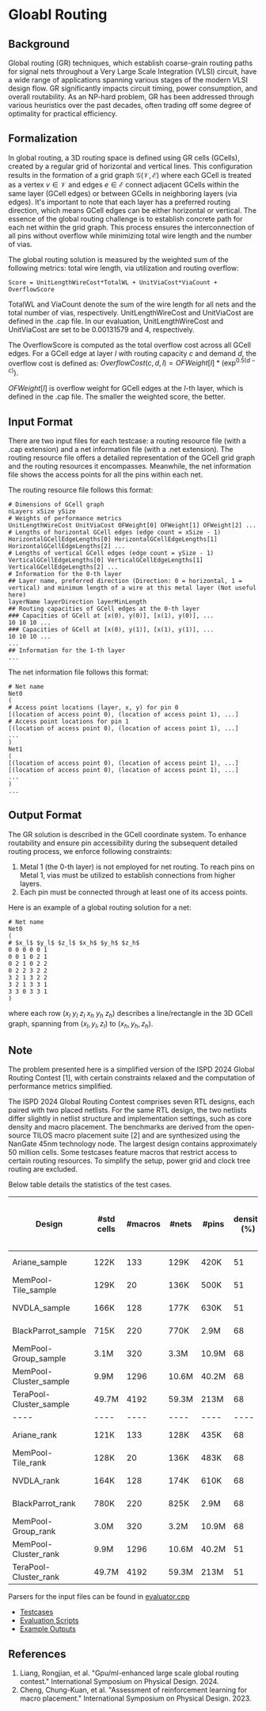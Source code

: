 # Gloabl Routing

## Background

Global routing (GR) techniques, which establish coarse-grain routing paths for signal nets throughout a Very Large Scale Integration (VLSI) circuit, have a wide range of applications spanning various stages of the modern VLSI design flow. GR significantly impacts circuit timing, power consumption, and overall routability. As an NP-hard problem, GR has been addressed through various heuristics over the past decades, often trading off some degree of optimality for practical efficiency.

## Formalization

In global routing, a 3D routing space is defined using GR cells (GCells), created by a regular grid of horizontal and vertical lines. This configuration results in the formation of a grid graph  $\mathcal{G}(\mathcal{V}, \mathcal{E})$ where each GCell is treated as a vertex $v \in \mathcal{V}$ and edges $e \in \mathcal{E}$ connect adjacent GCells within the same layer (GCell edges) or between GCells in neighboring layers (via edges). It's important to note that each layer has a preferred routing direction, which means GCell edges can be either horizontal or vertical. The essence of the global routing challenge is to establish concrete path for each net within the grid graph. This process ensures the interconnection of all pins without overflow while minimizing total wire length and the number of vias.

The global routing solution is measured by the weighted sum of the following metrics: total wire length, via utilization and routing overflow:

    Score = UnitLengthWireCost*TotalWL + UnitViaCost*ViaCount + OverflowScore

TotalWL and ViaCount denote the sum of the wire length for all nets and the total number of vias, respectively. UnitLengthWireCost and UnitViaCost are defined in the .cap file. In our evaluation, UnitLengthWireCost and UnitViaCost are set to be $0.00131579$ and $4$, respectively.

The OverflowScore is computed as the total overflow cost across all GCell edges. For a GCell edge at layer $l$ with routing capacity $c$ and demand $d$, the overflow cost is defined as:
$OverflowCost(c,d,l) = OFWeight[l] * (\exp^{0.5(d-c)})$.

$OFWeight[l]$ is overflow weight for GCell edges at the $l$-th layer, which is defined in the .cap file.
The smaller the weighted score, the better.

## Input Format
There are two input files for each testcase: a routing resource file (with a .cap extension) and a net information file (with a .net extension). The routing resource file offers a detailed representation of the GCell grid graph and the routing resources it encompasses. Meanwhile, the net information file shows the access points for all the pins within each net.

The routing resource file follows this format:

    # Dimensions of GCell graph 
    nLayers xSize ySize      
    # Weights of performance metrics  
    UnitLengthWireCost UnitViaCost OFWeight[0] OFWeight[1] OFWeight[2] ...   
    # Lengths of horizontal GCell edges (edge count = xSize - 1)  
    HorizontalGCellEdgeLengths[0] HorizontalGCellEdgeLengths[1] HorizontalGCellEdgeLengths[2] ...   
    # Lengths of vertical GCell edges (edge count = ySize - 1)  
    VerticalGCellEdgeLengths[0] VerticalGCellEdgeLengths[1] VerticalGCellEdgeLengths[2] ...   
    # Information for the 0-th layer  
    ## Layer name, preferred direction (Direction: 0 = horizontal, 1 = vertical) and minimum length of a wire at this metal layer (Not useful here)
    layerName layerDirection layerMinLength   
    ## Routing capacities of GCell edges at the 0-th layer    
    ### Capacities of GCell at [x(0), y(0)], [x(1), y(0)], ...  
    10 10 10 ...     
    ### Capacities of GCell at [x(0), y(1)], [x(1), y(1)], ...  
    10 10 10 ...    
    ...      
    ## Information for the 1-th layer 
    ...

The net information file follows this format:

    # Net name  
    Net0  
    (  
    # Access point locations (layer, x, y) for pin 0  
    [(location of access point 0), (location of access point 1), ...]      
    # Access point locations for pin 1  
    [(location of access point 0), (location of access point 1), ...]        
    ...  
    )       
    Net1  
    (  
    [(location of access point 0), (location of access point 1), ...]  
    [(location of access point 0), (location of access point 1), ...]                
    ... 
    )       
    ... 

## Output Format
The GR solution is described in the GCell coordinate system. To enhance routability and ensure pin accessibility during the subsequent detailed routing process, we enforce following constraints:
1. Metal 1 (the 0-th layer) is not employed for net routing. To reach pins on Metal 1, vias must be utilized to establish connections from higher layers.
2. Each pin must be connected through at least one of its access points.

Here is an example of a global routing solution for a net:

    # Net name       
    Net0
    (
    # $x_l$ $y_l$ $z_l$ $x_h$ $y_h$ $z_h$          
    0 0 0 0 0 1
    0 0 1 0 2 1
    0 2 1 0 2 2
    0 2 2 3 2 2
    3 2 1 3 2 2
    3 2 1 3 3 1
    3 3 0 3 3 1
    )

where each row ($x_l$ $y_l$ $z_l$ $x_h$ $y_h$ $z_h$) describes a line/rectangle in the 3D GCell graph, spanning from $(x_l, y_l, z_l)$ to $(x_h, y_h, z_h)$.

## Note
The problem presented here is a simplified version of the ISPD 2024 Global Routing Contest [1], with certain constraints relaxed and the computation of performance metrics simplified.

The ISPD 2024 Global Routing Contest comprises seven RTL designs, each paired with two placed netlists. For the same RTL design, the two netlists differ slightly in netlist structure and implementation settings, such as core density and macro placement. The benchmarks are derived from the open-source TILOS macro placement suite [2] and are synthesized using the NanGate 45nm technology node. The largest design contains approximately 50 million cells. Some testcases feature macros that restrict access to certain routing resources. To simplify the setup, power grid and clock tree routing are excluded.

Below table details the statistics of the test cases. 

|Design | #std cells | #macros | #nets | #pins | density (\%) | GCell grid dimensions (nLayers xSize ySize) |
|  ----  | ----  | ----  | ----  | ---- | ---- | ---- | 
Ariane_sample | 122K | 133 | 129K | 420K | 51 | 10 * 844 * 1144|
MemPool-Tile_sample | 129K | 20 | 136K | 500K | 51 | 10 * 475 * 644|
NVDLA_sample | 166K | 128 | 177K | 630K | 51 | 10 * 1240 * 1682|
BlackParrot_sample | 715K | 220 | 770K | 2.9M | 68 | 10 * 1532 * 2077|
MemPool-Group_sample | 3.1M | 320 | 3.3M | 10.9M | 68 | 10 * 1782 * 2417|
MemPool-Cluster_sample | 9.9M | 1296 | 10.6M | 40.2M | 68 | 10 * 3511 * 4764|
TeraPool-Cluster_sample | 49.7M | 4192 | 59.3M | 213M | 68 | 10 * 7891 * 10708|
|  ----  | ----  | ----  | ----  | ---- | ---- | ---- | 
Ariane_rank | 121K | 133 | 128K | 435K | 68 | 10 * 716 * 971|
MemPool-Tile_rank | 128K | 20 | 136K | 483K | 68 | 10 * 429 * 581|
NVDLA_rank | 164K | 128 | 174K | 610K | 68 | 10 * 908 * 1682|
BlackParrot_rank | 780K | 220 | 825K | 2.9M | 68 | 10 * 1532 * 2077|
MemPool-Group_rank | 3.0M | 320 | 3.2M | 10.9M | 68 | 10 * 1782 * 2417|
MemPool-Cluster_rank | 9.9M | 1296 | 10.6M | 40.2M | 51 | 10 * 4113 * 5580|
TeraPool-Cluster_rank | 49.7M | 4192 | 59.3M | 213M | 51 | 10 * 9245 * 12544|

Parsers for the input files can be found in [evaluator.cpp](https://drive.google.com/drive/u/2/folders/1Ckqd9Fq-CpqVwAlaSObMmv0Uvqbx3IVf)
* [Testcases](https://drive.google.com/drive/u/2/folders/1bon65UEAx8cjSvVhYJ-lgC8QMDX0fvUm)
* [Evaluation Scripts](https://drive.google.com/drive/u/2/folders/1Ckqd9Fq-CpqVwAlaSObMmv0Uvqbx3IVf)
* [Example Outputs](https://drive.google.com/drive/u/2/folders/1FKbYnYVHoroDp9kulaTBWkfKkdly1rdn)

## References
1. Liang, Rongjian, et al. "Gpu/ml-enhanced large scale global routing contest." International Symposium on Physical Design. 2024.
2. Cheng, Chung-Kuan, et al. "Assessment of reinforcement learning for macro placement." International Symposium on Physical Design. 2023.
